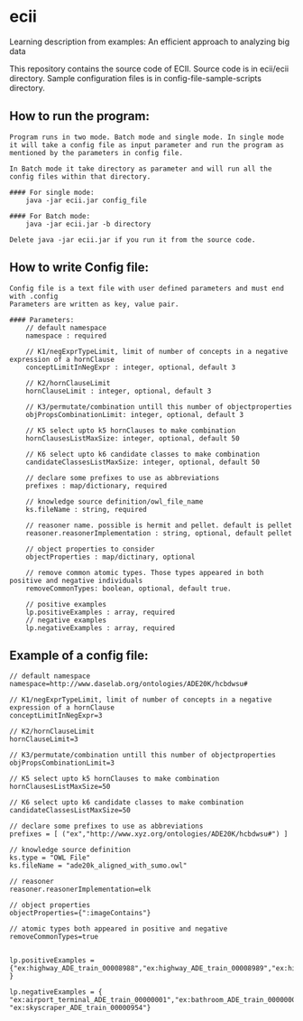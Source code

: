 # ecii
Learning description from examples: An efficient approach to analyzing big data

This repository contains the source code of ECII. 
Source code is in ecii/ecii directory.
Sample configuration files is in config-file-sample-scripts directory.

## How to run the program:
    Program runs in two mode. Batch mode and single mode. In single mode it will take a config file as input parameter and run the program as mentioned by the parameters in config file.
    
    In Batch mode it take directory as parameter and will run all the config files within that directory. 

    #### For single mode:
        java -jar ecii.jar config_file

    #### For Batch mode:
        java -jar ecii.jar -b directory
    
    Delete java -jar ecii.jar if you run it from the source code.


## How to write Config file:
    Config file is a text file with user defined parameters and must end with .config
    Parameters are written as key, value pair. 

    #### Parameters:
        // default namespace
        namespace : required 

        // K1/negExprTypeLimit, limit of number of concepts in a negative expression of a hornClause
        conceptLimitInNegExpr : integer, optional, default 3

        // K2/hornClauseLimit
        hornClauseLimit : integer, optional, default 3

        // K3/permutate/combination untill this number of objectproperties
        objPropsCombinationLimit: integer, optional, default 3

        // K5 select upto k5 hornClauses to make combination
        hornClausesListMaxSize: integer, optional, default 50

        // K6 select upto k6 candidate classes to make combination
        candidateClassesListMaxSize: integer, optional, default 50

        // declare some prefixes to use as abbreviations
        prefixes : map/dictionary, required 

        // knowledge source definition/owl_file_name
        ks.fileName : string, required

        // reasoner name. possible is hermit and pellet. default is pellet
        reasoner.reasonerImplementation : string, optional, default pellet

        // object properties to consider
        objectProperties : map/dictinary, optional

        // remove common atomic types. Those types appeared in both positive and negative individuals 
        removeCommonTypes: boolean, optional, default true.

        // positive examples
        lp.positiveExamples : array, required
        // negative examples
        lp.negativeExamples : array, required 


## Example of a config file:
    // default namespace
    namespace=http://www.daselab.org/ontologies/ADE20K/hcbdwsu#

    // K1/negExprTypeLimit, limit of number of concepts in a negative expression of a hornClause
    conceptLimitInNegExpr=3

    // K2/hornClauseLimit
    hornClauseLimit=3

    // K3/permutate/combination untill this number of objectproperties
    objPropsCombinationLimit=3

    // K5 select upto k5 hornClauses to make combination
    hornClausesListMaxSize=50

    // K6 select upto k6 candidate classes to make combination
    candidateClassesListMaxSize=50

    // declare some prefixes to use as abbreviations
    prefixes = [ ("ex","http://www.xyz.org/ontologies/ADE20K/hcbdwsu#") ]

    // knowledge source definition
    ks.type = "OWL File"
    ks.fileName = "ade20k_aligned_with_sumo.owl"

    // reasoner
    reasoner.reasonerImplementation=elk

    // object properties
    objectProperties={":imageContains"}

    // atomic types both appeared in positive and negative
    removeCommonTypes=true


    lp.positiveExamples = {"ex:highway_ADE_train_00008988","ex:highway_ADE_train_00008989","ex:highway_ADE_train_00008990","ex:highway_ADE_train_00008991","ex:highway_ADE_train_00008992" }

    lp.negativeExamples = { "ex:airport_terminal_ADE_train_00000001","ex:bathroom_ADE_train_00000006","ex:bedroom_ADE_train_00000192","ex:building_facade_ADE_train_00004593","ex:conference_room_ADE_train_00000570","ex:corridor_ADE_train_00000574","ex:dining_room_ADE_train_00006845","ex:hotel_room_ADE_train_00009520","ex:kitchen_ADE_train_00000594","ex:living_room_ADE_train_00000651","ex:mountain_snowy_ADE_train_00000932","ex:office_ADE_train_00000933","ex:street_ADE_train_00016858", "ex:skyscraper_ADE_train_00000954"}
